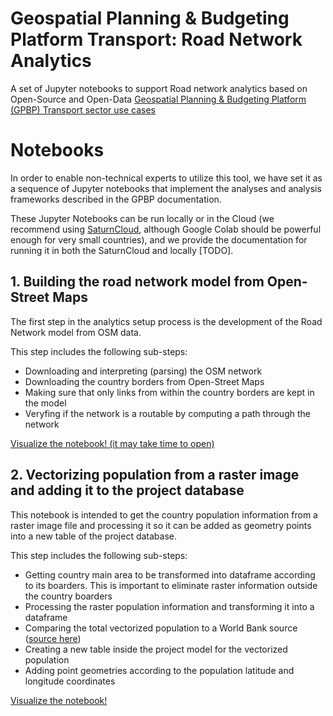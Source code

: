 # Geospatial Planning & Budgeting Platform Transport: Road Network Analytics

A set of Jupyter notebooks to support Road network analytics based on Open-Source and Open-Data
[Geospatial Planning & Budgeting Platform (GPBP) Transport sector use cases](https://docs.google.com/document/d/1AugI7_AiD2v-ES_actmseHsFMmi-oMdLxGF2YAcv5XY)

# Notebooks

In order to enable non-technical experts to utilize this tool, we have set it as a sequence of Jupyter notebooks that 
implement the analyses and analysis frameworks described in the GPBP documentation.

These Jupyter Notebooks can be run locally or in the Cloud (we recommend using [SaturnCloud](https://saturncloud.io/), 
although Google Colab should be powerful enough for very small countries), and we provide the documentation for running it
in both the SaturnCloud and locally [TODO].

## 1. Building the road network model from Open-Street Maps

The first step in the analytics setup process is the development of the Road Network model from OSM data. 

This step includes the following sub-steps:

* Downloading and interpreting (parsing) the OSM network
* Downloading the country borders from Open-Street Maps
* Making sure that only links from within the country borders are kept in the model
* Veryfing if the network is a routable by computing a path through the network

[Visualize the notebook! (it may take time to open)](https://nbviewer.org/github/pedrocamargo/road_analytics/blob/main/notebooks/1.Build_model_from_OSM.ipynb)

## 2. Vectorizing population from a raster image and adding it to the project database

This notebook is intended to get the country population information from a raster image file and processing it so it can be added as geometry points into a new table of the project database.

This step includes the following sub-steps:

* Getting country main area to be transformed into dataframe according to its boarders. This is important to eliminate raster information outside the country boarders
* Processing the raster population information and transforming it into a dataframe
* Comparing the total vectorized population to a World Bank source ([source here](https://data.worldbank.org/indicator/SP.POP.TOTL))
* Creating a new table inside the project model for the vectorized population
* Adding point geometries according to the population latitude and longitude coordinates

[Visualize the notebook!](https://nbviewer.org/github/pedrocamargo/road_analytics/blob/main/notebooks/2.Vectorizing_population.ipynb)